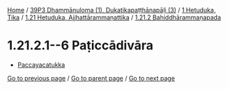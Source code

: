 
[Home](/) / [39P3 Dhammānuloma (1), Dukatikapaṭṭhānapāḷi (3)](/tipitaka/39P3.md) / [1 Hetuduka, Tika](/tipitaka/39P3/1.md) / [1.21 Hetuduka, Ajjhattārammaṇattika](/tipitaka/39P3/1/1.21.md) / [1.21.2 Bahiddhārammaṇapada](/tipitaka/39P3/1/1.21/1.21.2.md)

# 1.21.2.1--6 Paṭiccādivāra

* [Paccayacatukka](/tipitaka/39P3/1/1.21/1.21.2/1.21.2.1--6/Paccayacatukka.md)

[Go to previous page](/tipitaka/39P3/1/1.21/1.21.2.md) / [Go to parent page](/tipitaka/39P3/1/1.21/1.21.2.md) / [Go to next page](/tipitaka/39P3/1/1.21/1.21.2/1.21.2.1--6/Paccayacatukka.md)


